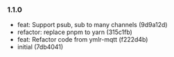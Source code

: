 ### 1.1.0

* feat: Support psub, sub to many channels (9d9a12d)
* refactor: replace pnpm to yarn (315c1fb)
* feat: Refactor code from ymlr-mqtt (f222d4b)
* initial (7db4041)
